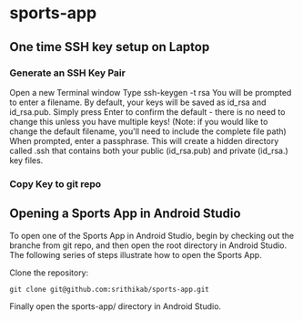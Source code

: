 # sports-app

## One time SSH key setup on Laptop
### Generate an SSH Key Pair
Open a new Terminal window
Type ssh-keygen -t rsa 
You will be prompted to enter a filename. By default, your keys will be saved as id_rsa and id_rsa.pub. Simply press Enter to confirm the default - there is no need to change this unless you have multiple keys! (Note: if you would like to change the default filename, you'll need to include the complete file path)
When prompted, enter a passphrase.
This will create a hidden directory called .ssh that contains both your public (id_rsa.pub) and private (id_rsa.) key files.

### Copy Key to git repo

## Opening a Sports App in Android Studio
To open one of the Sports App in Android Studio, begin by checking out the branche from git repo, and then open the root directory in Android Studio. The following series of steps illustrate how to open the Sports App.

Clone the repository:
```
git clone git@github.com:srithikab/sports-app.git
```

Finally open the sports-app/ directory in Android Studio.
